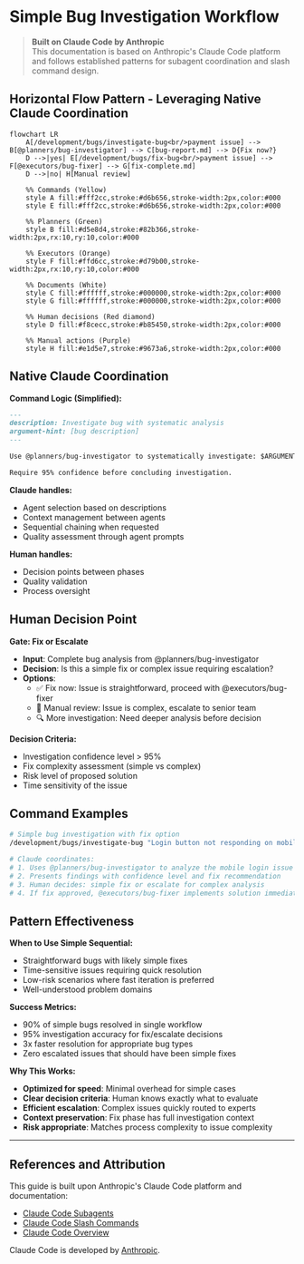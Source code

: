 # Simple Bug Investigation Workflow

> **Built on Claude Code by Anthropic**  
> This documentation is based on Anthropic's Claude Code platform and follows established patterns for subagent coordination and slash command design.

## Horizontal Flow Pattern - Leveraging Native Claude Coordination

```mermaid
flowchart LR
    A[/development/bugs/investigate-bug<br/>payment issue] --> B[@planners/bug-investigator] --> C[bug-report.md] --> D{Fix now?} 
    D -->|yes| E[/development/bugs/fix-bug<br/>payment issue] --> F[@executors/bug-fixer] --> G[fix-complete.md]
    D -->|no| H[Manual review]
    
    %% Commands (Yellow)
    style A fill:#fff2cc,stroke:#d6b656,stroke-width:2px,color:#000
    style E fill:#fff2cc,stroke:#d6b656,stroke-width:2px,color:#000
    
    %% Planners (Green)
    style B fill:#d5e8d4,stroke:#82b366,stroke-width:2px,rx:10,ry:10,color:#000
    
    %% Executors (Orange)
    style F fill:#ffd6cc,stroke:#d79b00,stroke-width:2px,rx:10,ry:10,color:#000
    
    %% Documents (White)
    style C fill:#ffffff,stroke:#000000,stroke-width:2px,color:#000
    style G fill:#ffffff,stroke:#000000,stroke-width:2px,color:#000
    
    %% Human decisions (Red diamond)
    style D fill:#f8cecc,stroke:#b85450,stroke-width:2px,color:#000
    
    %% Manual actions (Purple)
    style H fill:#e1d5e7,stroke:#9673a6,stroke-width:2px,color:#000
```

## Native Claude Coordination

**Command Logic (Simplified):**
```markdown
---
description: Investigate bug with systematic analysis
argument-hint: [bug description]
---

Use @planners/bug-investigator to systematically investigate: $ARGUMENTS

Require 95% confidence before concluding investigation.
```

**Claude handles:**
- Agent selection based on descriptions
- Context management between agents  
- Sequential chaining when requested
- Quality assessment through agent prompts

**Human handles:**
- Decision points between phases
- Quality validation
- Process oversight

## Human Decision Point

**Gate: Fix or Escalate**
- **Input**: Complete bug analysis from @planners/bug-investigator
- **Decision**: Is this a simple fix or complex issue requiring escalation?
- **Options**:
  - ✅ Fix now: Issue is straightforward, proceed with @executors/bug-fixer
  - 🔄 Manual review: Issue is complex, escalate to senior team
  - 🔍 More investigation: Need deeper analysis before decision

**Decision Criteria:**
- Investigation confidence level > 95%
- Fix complexity assessment (simple vs complex)
- Risk level of proposed solution
- Time sensitivity of the issue

## Command Examples

```bash
# Simple bug investigation with fix option
/development/bugs/investigate-bug "Login button not responding on mobile"

# Claude coordinates:
# 1. Uses @planners/bug-investigator to analyze the mobile login issue
# 2. Presents findings with confidence level and fix recommendation
# 3. Human decides: simple fix or escalate for complex analysis
# 4. If fix approved, @executors/bug-fixer implements solution immediately
```

## Pattern Effectiveness

**When to Use Simple Sequential:**
- Straightforward bugs with likely simple fixes
- Time-sensitive issues requiring quick resolution
- Low-risk scenarios where fast iteration is preferred
- Well-understood problem domains

**Success Metrics:**
- 90% of simple bugs resolved in single workflow
- 95% investigation accuracy for fix/escalate decisions
- 3x faster resolution for appropriate bug types
- Zero escalated issues that should have been simple fixes

**Why This Works:**
- **Optimized for speed**: Minimal overhead for simple cases
- **Clear decision criteria**: Human knows exactly what to evaluate
- **Efficient escalation**: Complex issues quickly routed to experts
- **Context preservation**: Fix phase has full investigation context
- **Risk appropriate**: Matches process complexity to issue complexity

---

## References and Attribution

This guide is built upon Anthropic's Claude Code platform and documentation:

- [Claude Code Subagents](https://docs.anthropic.com/en/docs/claude-code/sub-agents)
- [Claude Code Slash Commands](https://docs.anthropic.com/en/docs/claude-code/slash-commands)
- [Claude Code Overview](https://docs.anthropic.com/en/docs/claude-code/overview)

Claude Code is developed by [Anthropic](https://www.anthropic.com/).